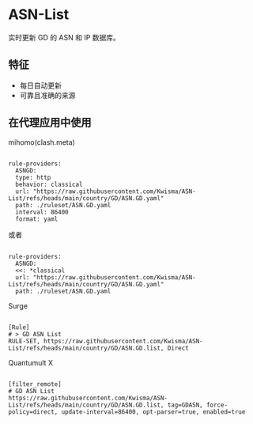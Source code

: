 
# ASN-List
    
实时更新 GD 的 ASN 和 IP 数据库。
    
## 特征
    
- 每日自动更新
- 可靠且准确的来源
    
## 在代理应用中使用
    
mihomo(clash.meta)
   
<pre><code class="language-javascript">
rule-providers:
  ASNGD:
  type: http
  behavior: classical
  url: "https://raw.githubusercontent.com/Kwisma/ASN-List/refs/heads/main/country/GD/ASN.GD.yaml"
  path: ./ruleset/ASN.GD.yaml
  interval: 86400
  format: yaml
</code></pre>

或者

<pre><code class="language-javascript">
rule-providers:
  ASNGD:
  <<: *classical
  url: "https://raw.githubusercontent.com/Kwisma/ASN-List/refs/heads/main/country/GD/ASN.GD.yaml"
  path: ./ruleset/ASN.GD.yaml
</code></pre>
    
Surge
    
<pre><code class="language-javascript">
[Rule]
# > GD ASN List
RULE-SET, https://raw.githubusercontent.com/Kwisma/ASN-List/refs/heads/main/country/GD/ASN.GD.list, Direct
</code></pre>
    
Quantumult X
    
<pre><code class="language-javascript">
[filter_remote]
# GD ASN List
https://raw.githubusercontent.com/Kwisma/ASN-List/refs/heads/main/country/GD/ASN.GD.list, tag=GDASN, force-policy=direct, update-interval=86400, opt-parser=true, enabled=true
</code></pre>
